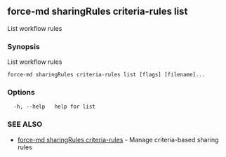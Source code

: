 ## force-md sharingRules criteria-rules list

List workflow rules

### Synopsis

List workflow rules

```
force-md sharingRules criteria-rules list [flags] [filename]...
```

### Options

```
  -h, --help   help for list
```

### SEE ALSO

* [force-md sharingRules criteria-rules](force-md_sharingRules_criteria-rules.md)	 - Manage criteria-based sharing rules

